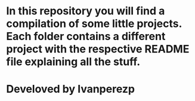 # In this repository you will find a compilation of some little projects. Each folder contains a different project with the respective README file explaining all the stuff. 
# Develoved by Ivanperezp